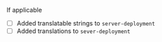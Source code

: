 If applicable

- [ ] Added translatable strings to `server-deployment`
- [ ] Added translations to `sever-deployment`
